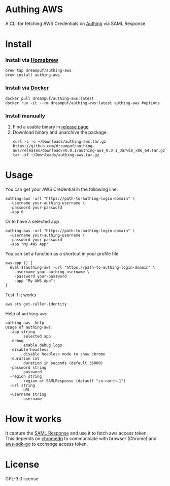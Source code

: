 # Authing AWS

A CLI for fetching AWS Credentials on [Authing][5] via SAML Response.

# Install 

### Install via [Homebrew][3]

```shell
brew tap dreampuf/authing-aws
brew install authing-aws
```

### Install via [Docker][6]

```shell
docker pull dreampuf/authing-aws:latest
docker run -it --rm dreampuf/authing-aws:latest authing-aws #options
```

### Install manually

1. Find a usable binary in [release page][4]
2. Download binary and unarchive the package.
   ```shell
   curl -L -o ~/Downloads/authing-aws.tar.gz https://github.com/dreampuf/authing-aws/releases/download/v0.0.1/authing-aws_0.0.1_Darwin_x86_64.tar.gz
   tar -xf ~/Downloads/authing-aws.tar.gz
   ```

# Usage

You can get your AWS Credential in the following line:

```shell
authing-aws -url "https://path-to-authing-login-domain" \
  -username your-authing-username \
  -password your-password
  -app 0
```

Or to have a selected app

```shell
authing-aws -url "https://path-to-authing-login-domain" \
  -username your-authing-username \
  -password your-password
  -app "My AWS App"
```

You can set a function as a shortcut in your profile file 
```shell
aws-app () {
  eval $(authing-aws -url "https://path-to-authing-login-domain" \
    -username your-authing-username \
    -password your-password
    -app "My AWS App")
}
```

Test if it works
```shell
aws sts get-caller-identity
```

Help of `authing-aws`

```shell
authing-aws -help
Usage of authing-aws:
  -app string
    	selected app
  -debug
    	enable debug logs
  -disable-headless
    	disable headless mode to show chrome
  -duration int
    	duration in seconds (default 36000)
  -password string
    	password
  -region string
    	region of SAMLResponse (default "cn-north-1")
  -url string
    	URL
  -username string
    	username 
```

# How it works

It capture the [SAML Response](https://docs.amazonaws.cn/en_us/IAM/latest/UserGuide/troubleshoot_saml_view-saml-response.html) and use it to fetch aws access token.  
This depends on [chromedp][1] to communicate with browser (Chrome) and [aws-sdk-go][2] to exchange access token.

# License 

GPL-3.0 license

[1]: https://github.com/chromedp/chromedp
[2]: https://github.com/aws/aws-sdk-go
[3]: https://brew.sh/
[4]: https://github.com/dreampuf/authing-aws/releases
[5]: https://www.authing.cn/
[6]: https://www.docker.com/
